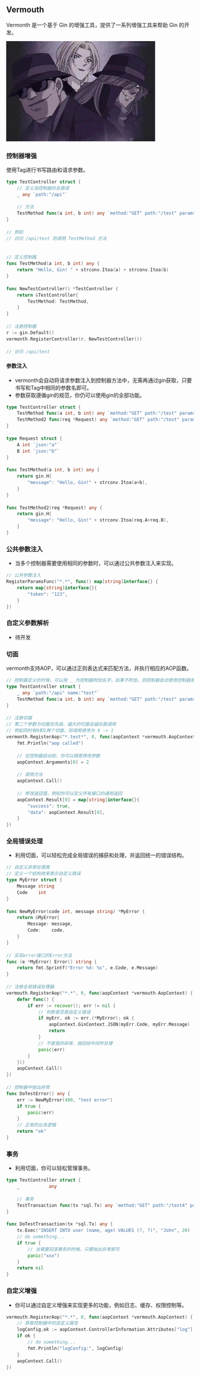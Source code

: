 ## Vermouth

Vermonth 是一个基于 Gin 的增强工具，提供了一系列增强工具来帮助 Gin 的开发。

<img src="./img/banner2.jpg" alt="vermonth" width="400" />

### 控制器增强

使用Tag进行书写路由和请求参数。

```go
type TestController struct {
	// 定义该控制器的总路径
    _ any `path:"/api"`

	// 方法
	TestMethod func(a int, b int) any `method:"GET" path:"/test" params:"a,b"`
}

// 例如
// 访问 /api/test 则调用 TestMethod 方法


// 定义控制器
func TestMethod(a int, b int) any {
	return "Hello, Gin! " + strconv.Itoa(a) + strconv.Itoa(b)
}

func NewTestController() *TestController {
	return &TestController{
        TestMethod: TestMethod,
    }
}

// 注册控制器
r := gin.Default()
vermonth.RegisterController(r, NewTestController())

// 访问 /api/test

```

#### 参数注入

- vermonth会自动将请求参数注入到控制器方法中，无需再通过gin获取，只要书写和Tag中相同的参数名即可。
- 参数获取遵循gin的规范，你仍可以使用gin的全部功能。

```go
type TestController struct {
	TestMethod func(a int, b int) any `method:"GET" path:"/test" params:"a,b"`
	TestMethod2 func(req *Request) any `method:"GET" path:"/test" params:"req"`
}

type Request struct {
	A int `json:"a"`
	B int `json:"b"`
}

func TestMethod(a int, b int) any {
	return gin.H{
		"message": "Hello, Gin!" + strconv.Itoa(a+b),
	}
}

func TestMethod2(req *Request) any {
	return gin.H{
		"message": "Hello, Gin!" + strconv.Itoa(req.A+req.B),
	}
}
```

### 公共参数注入
- 当多个控制器需要使用相同的参数时，可以通过公共参数注入来实现。
```go
// 公共参数注入
RegisterParamsFunc("*.*", func() map[string]interface{} {
	return map[string]interface{}{
		"token": "123",
	}
})

```


### 自定义参数解析
- 待开发


### 切面

vermonth支持AOP，可以通过正则表达式来匹配方法，并执行相应的AOP函数。

```go
// 控制器定义的时候，可以用 _ 为控制器附加名字，如果不附加，则控制器自动使用控制器类型名作为名字
type TestController struct {
    _ any `path:"/api" name:"test"`
	TestMethod func(a int, b int) any `method:"GET" path:"/test" params:"a,b"`
}

// 注册切面
// 第二个参数为切面优先级，越大的切面会越后面调用
// 例如同时有0和1两个切面，则调用顺序为 0 -> 1
vermonth.RegisterAop("*.test*", 0, func(aopContext *vermouth.AopContext) {
	fmt.Println("aop called")

	// 在控制器启动前，你可以随意修改参数
	aopContext.Arguments[0] = 2

	// 调用方法
	aopContext.Call()

	// 修改返回值，例如你可以定义所有接口的通用返回
	aopContext.Result[0] = map[string]interface{}{
		"success": true,
		"data": aopContext.Result[0],
	}
})
```

### 全局错误处理
- 利用切面，可以轻松完成全局错误的捕获和处理，并返回统一的错误结构。

```go
// 自定义异常处理类
// 定义一个结构体来表示自定义错误
type MyError struct {
	Message string
	Code    int
}

func NewMyError(code int, message string) *MyError {
	return &MyError{
		Message: message,
		Code:    code,
	}
}

// 实现error接口的Error方法
func (e *MyError) Error() string {
	return fmt.Sprintf("Error %d: %s", e.Code, e.Message)
}

// 注册全局错误处理器
vermouth.RegisterAop("*.*", 0, func(aopContext *vermouth.AopContext) {
	defer func() {
		if err := recover(); err != nil {
			// 判断是否是自定义错误
			if myErr, ok := err.(*MyError); ok {
				aopContext.GinContext.JSON(myErr.Code, myErr.Message)
				return
			}
			// 不是我的异常，抛回给中间件处理
			panic(err)
		}
	}()
	aopContext.Call()
})

// 控制器中抛出异常
func DoTestError() any {
	err := NewMyError(400, "test error")
	if true {
		panic(err)
	}
	// 正常的业务逻辑
	return "ok"
}
```

### 事务
- 利用切面，你可以轻松管理事务。
```go
type TestController struct {
	_           any                                                   `path:"/api" name:"test"`

	// 事务
	TestTransaction func(tx *sql.Tx) any `method:"GET" path:"/test4" params:"tx" transaction:"true"`
}

func DoTestTransaction(tx *sql.Tx) any {
	tx.Exec("INSERT INTO user (name, age) VALUES (?, ?)", "John", 20)
	// do something...
	if true {
		// 当需要回滚事务的时候，只要抛出异常即可
		panic("xxx")
	}
	return nil
}
```


### 自定义增强
- 你可以通过自定义增强来实现更多的功能，例如日志、缓存、权限控制等。

```go
vermouth.RegisterAop("*.*", 0, func(aopContext *vermouth.AopContext) {
	// 获取控制器中的自定义属性
	logConfig,ok := aopContext.ControllerInformation.Attributes["log"]
	if ok {
		// do something...
		fmt.Println("logConfig:", logConfig)
	}
	aopContext.Call()
})
```

